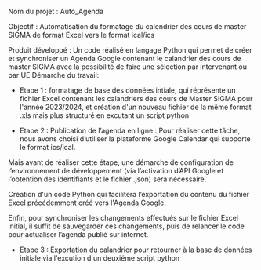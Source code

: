 Nom du projet : Auto_Agenda 

Objectif : Automatisation du formatage du calendrier des cours de master SIGMA de format Excel vers le format ical/ics

Produit développé : Un code réalisé en langage Python qui permet de créer et synchroniser un Agenda Google contenant le calandrier des cours de master SIGMA avec la possibilité de faire une sélection par intervenant ou par UE
Démarche du travail: 

* Etape 1 : formatage de base des données intiale, qui réprésente un fichier Excel contenant les calandriers des cours de Master SIGMA pour l'année 2023/2024, et création d'un nouveau fichier de la même format .xls mais plus structuré en excutant un script python

  
* Etape 2 : Publication de l’agenda en ligne : Pour réaliser cette tâche, nous avons choisi d’utiliser la plateforme Google Calendar qui supporte le format ics/ical.
  
Mais avant de réaliser cette étape, une démarche de configuration de l’environnement de développement (via l’activation d’API Google et l’obtention des identifiants et le fichier .json) sera nécessaire.


Création d'un code Python qui facilitera l’exportation  du contenu du fichier Excel précédemment créé vers l'Agenda Google. 

Enfin, pour synchroniser les changements effectués sur le fichier Excel initial, il suffit de sauvegarder ces changements, puis de relancer le code pour actualiser l’agenda publié sur internet.


* Etape 3 : Exportation du calandrier pour retourner à la base de données initiale  via l'excution d'un deuxiéme script python 
  

